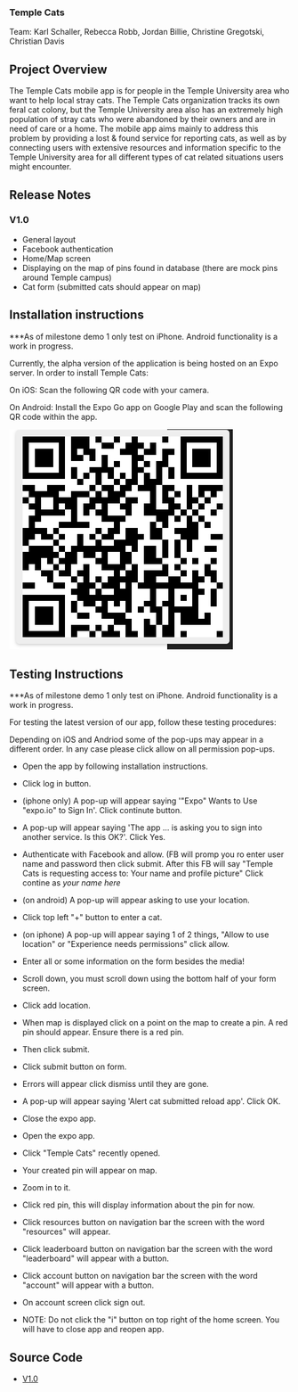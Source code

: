 ### Temple Cats
Team:
Karl Schaller, Rebecca Robb, Jordan Billie, Christine Gregotski, Christian Davis

## Project Overview
The Temple Cats mobile app is for people in the Temple University area who want to help local stray cats. The Temple Cats organization tracks its own feral cat colony, but the Temple University area also has an extremely high population of stray cats who were abandoned by their owners and are in need of care or a home. The mobile app aims mainly to address this problem by providing a lost & found service for reporting cats, as well as by connecting users with extensive resources and information specific to the Temple University area for all different types of cat related situations users might encounter.

## Release Notes
### V1.0
* General layout
* Facebook authentication
* Home/Map screen
* Displaying on the map of pins found in database (there are mock pins around Temple campus)
* Cat form (submitted cats should appear on map)

## Installation instructions

***As of milestone demo 1 only test on iPhone. Android functionality is a work in progress. 

Currently, the alpha version of the application is being hosted on an Expo server. In order to install Temple Cats:

On iOS: Scan the following QR code with your camera.

On Android: Install the Expo Go app on Google Play and scan the following QR code within the app.

![Expo Go QR Code](/QRcode.png)

## Testing Instructions

***As of milestone demo 1 only test on iPhone. Android functionality is a work in progress. 

For testing the latest version of our app, follow these testing procedures:

Depending on iOS and Andriod some of the pop-ups may appear in a different order. In any case please click allow on all permission pop-ups.

* Open the app by following installation instructions.
* Click log in button.
* (iphone only) A pop-up will appear saying '"Expo" Wants to Use "expo.io" to Sign In'. Click continute button.
* A pop-up will appear saying 'The app ... is asking you to sign into another service. Is this OK?'. Click Yes.
* Authenticate with Facebook and allow. (FB will promp you ro enter user name and password then click submit. After this FB will say "Temple Cats is requesting access to: Your name and profile picture" Click contine as *your name here* 
* (on android) A pop-up will appear asking to use your location. 
* Click top left "+" button to enter a cat.
* (on iphone) A pop-up will appear saying 1 of 2 things, "Allow to use location" or "Experience needs permissions" click allow.
* Enter all or some information on the form besides the media!
* Scroll down, you must scroll down using the bottom half of your form screen.
* Click add location.
* When map is displayed click on a point on the map to create a pin. A red pin should appear. Ensure there is a red pin.
* Then click submit. 
* Click submit button on form. 
* Errors will appear click dismiss until they are gone.
* A pop-up will appear saying 'Alert cat submitted reload app'. Click OK.
* Close the expo app.
* Open the expo app.
* Click "Temple Cats" recently opened.
* Your created pin will appear on map.
* Zoom in to it.
* Click red pin, this will display information about the pin for now. 
* Click resources button on navigation bar the screen with the word "resources" will appear. 
* Click leaderboard button on navigation bar the screen with the word "leaderboard" will appear with a button. 
* Click account button on navigation bar the screen with the word "account" will appear with a button. 
* On account screen click sign out. 

* NOTE: Do not click the "i" button on top right of the home screen. You will have to close app and reopen app.

## Source Code
* [V1.0](https://github.com/Capstone-Projects-2021-Fall/project-teams-temple-cats/releases/tag/v1.0.0)
